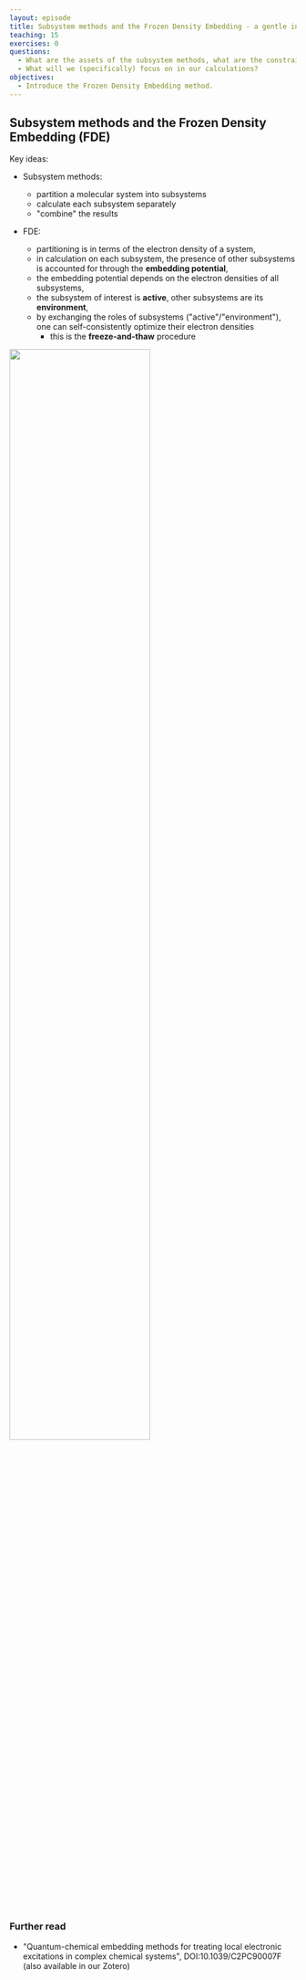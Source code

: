```yaml
---
layout: episode
title: Subsystem methods and the Frozen Density Embedding - a gentle introduction
teaching: 15
exercises: 0
questions:
  - What are the assets of the subsystem methods, what are the constraints?
  - What will we (specifically) focus on in our calculations?
objectives:
  - Introduce the Frozen Density Embedding method.
---
```


## Subsystem methods and the Frozen Density Embedding (FDE)

Key ideas:

* Subsystem methods:
  * partition a molecular system into subsystems
  * calculate each subsystem separately
  * "combine" the results

* FDE:
  * partitioning is in terms of the electron density of a system,
  * in calculation on each subsystem, the presence of other subsystems is accounted for through the **embedding potential**,
  * the embedding potential depends on the electron densities of all subsystems,
  * the subsystem of interest is **active**, other subsystems are its **environment**,
  * by exchanging the roles of subsystems ("active"/"environment"), one can self-consistently optimize their electron densities
    * this is the **freeze-and-thaw** procedure

<img src="{{ site.baseurl }}/img/fde.png" width="70%">



### Further read

* "Quantum-chemical embedding methods for treating local electronic excitations in complex chemical systems", DOI:10.1039/C2PC90007F (also available in our Zotero) 


